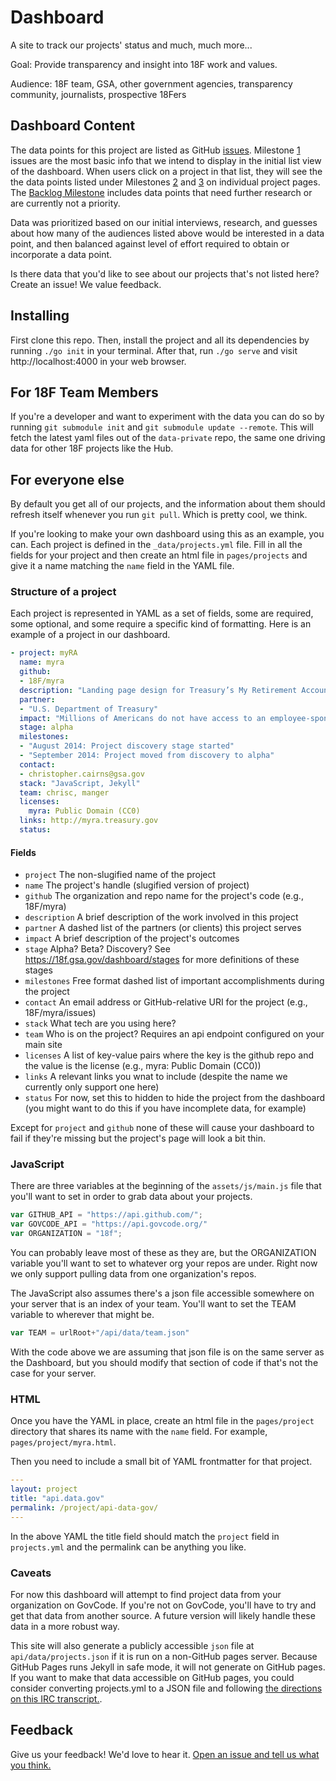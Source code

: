 Dashboard
=========

A site to track our projects' status and much, much more...

Goal: Provide transparency and insight into 18F work and values.

Audience: 18F team, GSA, other government agencies, transparency community,
journalists, prospective 18Fers

## Dashboard Content

The data points for this project are listed as GitHub
[issues](http://github.com/18f/dashboard/issues). Milestone
[1](https://github.com/18F/dashboard/milestones/Sprint%201%20-%20MVP) issues
are the most basic info that we intend to display in the initial list view
of the dashboard. When users click on a project in that list, they will see
the the data points listed under Milestones
[2](https://github.com/18F/dashboard/milestones/2nd%20Sprint) and
[3](https://github.com/18F/dashboard/milestones/3rd%20Sprint) on individual
project pages. The [Backlog
Milestone](https://github.com/18F/dashboard/milestones/Backlog) includes
data points that need further research or are currently not a priority.  

Data was prioritized based on our initial interviews, research, and guesses
about how many of the audiences listed above would be interested in a data
point, and then balanced against level of effort required to obtain or
incorporate a data point.  

Is there data that you'd like to see about our projects that's not listed
here? Create an issue! We value feedback.  

## Installing

First clone this repo. Then, install the project and all its dependencies by 
running `./go init` in your terminal. After that, run `./go serve` and visit 
http://localhost:4000 in your web browser.

## For 18F Team Members

If you're a developer and want to experiment with the data you can do so by 
running `git submodule init` and `git submodule update --remote`. This will
fetch the latest yaml files out of the `data-private` repo, the same one 
driving data for other 18F projects like the Hub.

## For everyone else

By default you get all of our projects, and the information about them should
refresh itself whenever you run `git pull`. Which is pretty cool, we think. 

If you're looking to make your own dashboard using this as an example, you can. 
Each project is defined in the `_data/projects.yml` file. Fill in all the 
fields for your project and then create an html file in `pages/projects` and 
give it a name matching the `name` field in the YAML file.

### Structure of a project

Each project is represented in YAML as a set of fields, some are required,
some optional, and some require a specific kind of formatting. Here is an
example of a project in our dashboard.

```yaml
- project: myRA
  name: myra
  github:
  - 18F/myra
  description: "Landing page design for Treasury’s My Retirement Account program, which will provide a simple, safe, and affordable way for individuals to start saving for retirement."
  partner:
  - "U.S. Department of Treasury"
  impact: "Millions of Americans do not have access to an employee-sponsored retirement plan: more than 50% of full-time and 75% of part-time workers."
  stage: alpha
  milestones:
  - "August 2014: Project discovery stage started"
  - "September 2014: Project moved from discovery to alpha"
  contact:
  - christopher.cairns@gsa.gov
  stack: "JavaScript, Jekyll"
  team: chrisc, manger
  licenses:
    myra: Public Domain (CC0)
  links: http://myra.treasury.gov
  status:
```

#### Fields

- `project` The non-slugified name of the project
- `name` The project's handle (slugified version of project)
- `github` The organization and repo name for the project's code (e.g., 18F/myra)
- `description` A brief description of the work involved in this project
- `partner` A dashed list of the partners (or clients) this project serves
- `impact` A brief description of the project's outcomes
- `stage` Alpha? Beta? Discovery? See https://18f.gsa.gov/dashboard/stages for more definitions of these stages
- `milestones` Free format dashed list of important accomplishments during the project
- `contact` An email address or GitHub-relative URI for the project (e.g., 18F/myra/issues)
- `stack` What tech are you using here?
- `team` Who is on the project? Requires an api endpoint configured on your main site
- `licenses` A list of key-value pairs where the key is the github repo and the value is the license (e.g., myra: Public Domain (CC0))
- `links` A relevant links you wnat to include (despite the name we currently only support one here)
- `status` For now, set this to hidden to hide the project from the dashboard (you might want to do this if you have incomplete data, for example)

Except for `project` and `github` none of these will cause your dashboard to
fail if they're missing but the project's page will look a bit thin.

### JavaScript

There are three variables at the beginning of the `assets/js/main.js` file
that you'll want to set in order to grab data about your projects.  

```javascript
var GITHUB_API = "https://api.github.com/";
var GOVCODE_API = "https://api.govcode.org/"
var ORGANIZATION = "18f";
```

You can probably leave most of these as they are, but the ORGANIZATION
variable you'll want to set to whatever org your repos are under. Right now
we only support pulling data from one organization's repos.

The JavaScript also assumes there's a json file accessible somewhere on your
server that is an index of your team. You'll want to set the TEAM variable
to wherever that might be.

```javascript
var TEAM = urlRoot+"/api/data/team.json"
```

With the code above we are assuming that json file is on the same server as
the Dashboard, but you should modify that section of code if that's not the
case for your server.


### HTML

Once you have the YAML in place, create an html file in the `pages/project`
directory that shares its name with the `name` field. For example,
`pages/project/myra.html`.

Then you need to include a small bit of YAML frontmatter for that project.

```yaml
---
layout: project
title: "api.data.gov"
permalink: /project/api-data-gov/
---
```

In the above YAML the title field should match the `project` field in
`projects.yml` and the permalink can be anything you like.

### Caveats

For now this dashboard will attempt to find project data from your
organization on GovCode. If you're not on GovCode, you'll have to try and
get that data from another source. A future version will likely handle these
data in a more robust way.

This site will also generate a publicly accessible `json` file at
`api/data/projects.json` if it is run on a non-GitHub pages server. Because
GitHub Pages runs Jekyll in safe mode, it will not generate on GitHub pages.
If you want to make that data accessible on GitHub pages, you could consider
converting projects.yml to a JSON file and following [the directions on this
IRC
transcript.](https://botbot.me/freenode/jekyll/2014-10-17/?msg=23655667&page=1 ).

## Feedback

Give us your feedback! We'd love to hear it. [Open an issue and tell us what you think.](https://github.com/18f/dashboard/issues/new)
